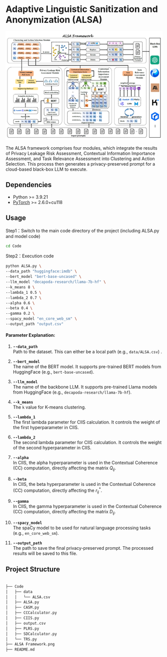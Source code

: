# Adaptive Linguistic Sanitization and Anonymization (ALSA)

<img src="https://github.com/837852427/Adaptive-Linguistic-Sanitization-and-Anonymization-ALSA/blob/main/ALSA%20Framework.png?raw=true" style="zoom:50%;" />

The ALSA framework comprises four modules, which integrate the results of Privacy Leakage Risk Assessment, Contextual Information Importance Assessment, and Task Relevance Assessment into Clustering and Action Selection. This process then generates a privacy-preserved prompt for a cloud-based black-box LLM to execute.

<h2>Dependencies </h2>

* Python >= 3.9.21
* [PyTorch](https://pytorch.org/) >= 2.6.0+cu118


<h2>Usage </h2>

Step1：Switch to the main code directory of the project (including ALSA.py and model code)

```bash
cd Code 
```

Step2：Execution code

```bash
python ALSA.py \
--data_path "huggingface:imdb" \
--bert_model "bert-base-uncased" \
--llm_model "decapoda-research/llama-7b-hf" \
--k_means 8 \
--lambda_1 0.5 \
--lambda_2 0.7 \
--alpha 0.6 \
--beta 0.4 \
--gamma 0.2 \
--spacy_model "en_core_web_sm" \
--output_path "output.csv"


```
#### Parameter Explanation:

1. **`--data_path`**  
   Path to the dataset. This can either be a local path (e.g., `data/ALSA.csv`) .

2. **`--bert_model`**  
   The name of the BERT model. It supports pre-trained BERT models from HuggingFace (e.g., `bert-base-uncased`). 

3. **`--llm_model`**  
   The name of the backbone LLM. It supports pre-trained Llama models from HuggingFace (e.g., `decapoda-research/llama-7b-hf`). 

4. **`--k_means`**  
   The `k` value for K-means clustering.

5. **`--lambda_1`**  
   The first lambda parameter for CIIS calculation. It controls the weight of the first hyperparameter in CIIS.

6. **`--lambda_2`**  
   The second lambda parameter for CIIS calculation. It controls the weight of the second hyperparameter in CIIS.

7. **`--alpha`**  
   In CIIS, the alpha hyperparameter is used in the Contextual Coherence (CC) computation, directly affecting the matrix $Q_{ij}$.

8. **`--beta`**  
   In CIIS, the beta hyperparameter is used in the Contextual Coherence (CC) computation, directly affecting the $r^*_{ij}$.

9. **`--gamma`**  
   In CIIS, the gamma hyperparameter is used in the Contextual Coherence (CC) computation, directly affecting the matrix $D_{ij}$.

10.  **`--spacy_model`**  
    The spaCy model to be used for natural language processing tasks (e.g., `en_core_web_sm`).

11. **`--output_path`**  
    The path to save the final privacy-preserved prompt. The processed results will be saved to this file.


<h2>Project Structure </h2>

```bash

├── Code
│   ├── data
│   │   └── ALSA.csv
│   ├── ALSA.py
│   ├── CASM.py
│   ├── CCCalculator.py
│   ├── CIIS.py
│   ├── output.csv
│   ├── PLRS.py
│   ├── SDCalculator.py
│   └── TRS.py
├── ALSA Framework.png
├── README.md
```
